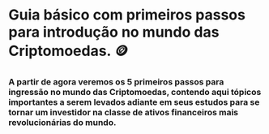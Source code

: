 # Guia básico com primeiros passos para introdução no mundo das Criptomoedas. 🪙

### A partir de agora veremos os 5 primeiros passos para ingressão no mundo das Criptomoedas, contendo aqui tópicos importantes a serem levados adiante em seus estudos para se tornar um investidor na classe de ativos financeiros mais revolucionárias do mundo.

